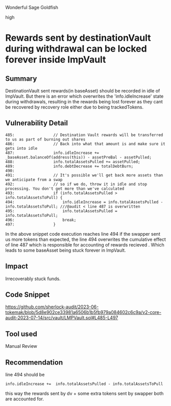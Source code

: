Wonderful Sage Goldfish

high

# Rewards sent by destinationVault during withdrawal can be locked forever inside lmpVault


## Summary
DestinationVault sent rewards(in baseAsset) should be recorded in idle of lmpVault. But there is an error which overwrites the 'info.idleIncrease' state during withdrawals, resulting in the rewards being lost forever as they cant be recovered by recovery role either due to being trackedTokens.

## Vulnerability Detail

```solidity
485:                 // Destination Vault rewards will be transferred to us as part of burning out shares
486:                 // Back into what that amount is and make sure it gets into idle
487:                 info.idleIncrease += _baseAsset.balanceOf(address(this)) - assetPreBal - assetPulled;
488:                 info.totalAssetsPulled += assetPulled;
489:                 info.debtDecrease += totalDebtBurn;
490: 
491:                 // It's possible we'll get back more assets than we anticipate from a swap
492:                 // so if we do, throw it in idle and stop processing. You don't get more than we've calculated
493:                 if (info.totalAssetsPulled > info.totalAssetsToPull) {
494:                     info.idleIncrease = info.totalAssetsPulled - info.totalAssetsToPull; ///@audit < line 487 is overwritten
495:                     info.totalAssetsPulled = info.totalAssetsToPull;
496:                     break;
497:                 }
```

In the above snippet code execution reaches line 494 if the swapper sent us more tokens than expected, the line 494 overwrites the cumulative effect of line 487 which is responsible for accounting of rewards recieved . Which leads to some baseAsset being stuck forever in lmpVault.

## Impact
Irrecoverably stuck funds.

## Code Snippet
https://github.com/sherlock-audit/2023-06-tokemak/blob/5d8e902ce33981a6506b1b5fb979a084602c6c9a/v2-core-audit-2023-07-14/src/vault/LMPVault.sol#L485-L497

## Tool used

Manual Review

## Recommendation
line 494 should be 
```solidity
info.idleIncrease +=  info.totalAssetsPulled - info.totalAssetsToPull
```

this way the rewards sent by dv + some extra tokens sent by swapper both are accounted for.
